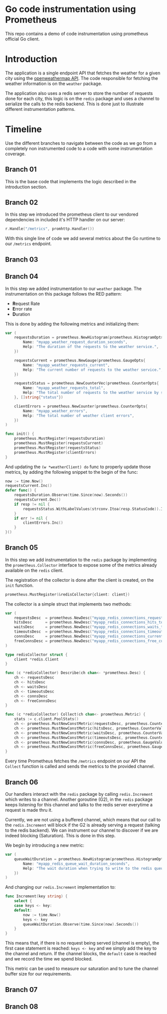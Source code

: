 # Go code instrumentation using Prometheus

This repo contains a demo of code instrumentation using prometheus official
Go client.

# Introduction

The application is a single endpoint API that fetches the weather for a given city using the [openweathermap API](http://api.openweathermap.org). The code responsible for fetching the weather information is on the `weather` package.

The application also uses a redis server to store the number of requests done for each city, this logic is on the `redis` package and uses a channel to serialize the calls to the redis backend. This is done just to illustrate different instrumentation patterns.

# Timeline

Use the different branches to navigate between the code as we go from a completely non instrumented code to a code with some instrumentation coverage.

## Branch 01

This is the base code that implements the logic described in the introduction section.

## Branch 02

In this step we introduced the prometheus client to our vendored dependencies in included it's HTTP handler on our server:

```go
r.Handle("/metrics", promhttp.Handler())
```

With this single line of code we add several metrics about the Go runtime to our `/metrics` endpoint.

## Branch 03

## Branch 04

In this step we added instrumentation to our `weather` package. The instrumentation on this package follows the RED pattern:

* **R**equest Rate
* **E**rror rate
* **D**uration

This is done by adding the following metrics and initializing them:

```go
var (
	requestsDuration = prometheus.NewHistogram(prometheus.HistogramOpts{
		Name: "myapp_weather_request_duration_seconds",
		Help: "The duration of the requests to the weather service.",
	})

	requestsCurrent = prometheus.NewGauge(prometheus.GaugeOpts{
		Name: "myapp_weather_requests_current",
		Help: "The current number of requests to the weather service.",
	})

	requestsStatus = prometheus.NewCounterVec(prometheus.CounterOpts{
		Name: "myapp_weather_requests_total",
		Help: "The total number of requests to the weather service by status.",
	}, []string{"status"})

	clientErrors = prometheus.NewCounter(prometheus.CounterOpts{
		Name: "myapp_weather_errors",
		Help: "The total number of weather client errors",
	})
)

func init() {
	prometheus.MustRegister(requestsDuration)
	prometheus.MustRegister(requestsCurrent)
	prometheus.MustRegister(requestsStatus)
	prometheus.MustRegister(clientErrors)
}
```

And updating the `(w *weatherClient) do` func to properly update those metrics, by adding the following snippet to the begin of the func:

```go
now := time.Now()
requestsCurrent.Inc()
defer func() {
    requestsDuration.Observe(time.Since(now).Seconds())
    requestsCurrent.Dec()
    if resp != nil {
        requestsStatus.WithLabelValues(strconv.Itoa(resp.StatusCode)).Inc()
    }
    if err != nil {
        clientErrors.Inc()
    }
}()
```

## Branch 05

In this step we add instrumentation to the `redis` package by implementing the `prometheus.Collector` interface to expose some of the metrics already available on the `redis` client.

The registration of the collector is done after the client is created, on the `init` function.

```go
prometheus.MustRegister(&redisCollector{client: client})
```

The collector is a simple struct that implements two methods:

```go
var (
	requestsDesc  = prometheus.NewDesc("myapp_redis_connections_requests_total", "The total number of connections requests to redis pool.", []string{}, nil)
	hitsDesc      = prometheus.NewDesc("myapp_redis_connections_hits_total", "The total number of times a free connection was found in redis pool.", []string{}, nil)
	waitsDesc     = prometheus.NewDesc("myapp_redis_connections_waits_total", "The total number of times the redis pool had to wait for a connection.", []string{}, nil)
	timeoutsDesc  = prometheus.NewDesc("myapp_redis_connections_timeouts_total", "The total number of wait timeouts in redis pool.", []string{}, nil)
	connsDesc     = prometheus.NewDesc("myapp_redis_connections_current", "The current number of connections in redis pool.", []string{}, nil)
	freeConnsDesc = prometheus.NewDesc("myapp_redis_connections_free_current", "The current number of free connections in redis pool.", []string{}, nil)
)

type redisCollector struct {
	client *redis.Client
}

func (c *redisCollector) Describe(ch chan<- *prometheus.Desc) {
	ch <- requestsDesc
	ch <- hitsDesc
	ch <- waitsDesc
	ch <- timeoutsDesc
	ch <- connsDesc
	ch <- freeConnsDesc
}

func (c *redisCollector) Collect(ch chan<- prometheus.Metric) {
	stats := c.client.PoolStats()
	ch <- prometheus.MustNewConstMetric(requestsDesc, prometheus.CounterValue, float64(stats.Requests))
	ch <- prometheus.MustNewConstMetric(hitsDesc, prometheus.CounterValue, float64(stats.Hits))
	ch <- prometheus.MustNewConstMetric(waitsDesc, prometheus.CounterValue, float64(stats.Waits))
	ch <- prometheus.MustNewConstMetric(timeoutsDesc, prometheus.CounterValue, float64(stats.Timeouts))
	ch <- prometheus.MustNewConstMetric(connsDesc, prometheus.GaugeValue, float64(stats.TotalConns))
	ch <- prometheus.MustNewConstMetric(freeConnsDesc, prometheus.GaugeValue, float64(stats.FreeConns))
}
```

Every time Prometheus fetches the `/metrics` endpoint on our API the `Collect` function is called and sends the metrics to the provided channel.

## Branch 06

Our handlers interact with the `redis` package by calling `redis.Increment` which writes to a channel. Another goroutine (G2), in the `redis` package keeps listening for this channel and talks to the redis server everytime a request is made thru it. 

Currently, we are not using a buffered channel, which means that our call to the `redis.Increment` will block if the G2 is already serving a request (talking to the redis backend). We can instrument our channel to discover if we are indeed blocking (Saturation). This is done in this step.

We begin by introducing a new metric:

```go
var (
	queueWaitDuration = prometheus.NewHistogram(prometheus.HistogramOpts{
		Name: "myapp_redis_queue_wait_duration_seconds",
		Help: "The wait duration when trying to write to the redis queue",
	})
)
```

And changing our `redis.Increment` implementation to:

```go
func Increment(key string) {
	select {
	case keys <- key:
	default:
		now := time.Now()
		keys <- key
		queueWaitDuration.Observe(time.Since(now).Seconds())
	}
}
```

This means that, if there is no request being served (channel is empty), the first case statement is reached: `keys <- key` and we simply add the key to the channel and return. If the channel blocks, the `default` case is reached and we record the time we spend blocked.

This metric can be used to measure our saturation and to tune the channel buffer size for our requirements.


## Branch 07
## Branch 08